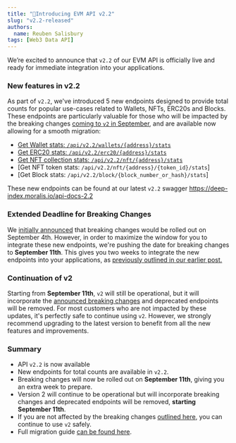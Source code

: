 ```yaml
---
title: "📣Introducing EVM API v2.2"
slug: "v2.2-released"
authors:
  name: Reuben Salisbury
tags: [Web3 Data API]
---
```


We’re excited to announce that `v2.2` of our EVM API is officially live and ready for immediate integration into your applications.

<!-- truncate -->

### New features in v2.2

As part of `v2.2`, we've introduced 5 new endpoints designed to provide total counts for popular use-cases related to Wallets, NFTs, ERC20s and Blocks. These endpoints are particularly valuable for those who will be impacted by the breaking changes [coming to `v2` in September](/changelog/essential-api-changes), and are available now allowing for a smooth migration:

- [Get Wallet stats: `/api/v2.2/wallets/{address}/stats`](/web3-data-api/evm/reference/wallet-api/get-wallet-stats?address=0xcB1C1FdE09f811B294172696404e88E658659905&chain=eth)
- [Get ERC20 stats: `/api/v2.2/erc20/{address}/stats`](/web3-data-api/evm/reference/get-token-stats?address=0x046eee2cc3188071c02bfc1745a6b17c656e3f3d&chain=eth)
- [Get NFT collection stats: `/api/v2.2/nft/{address}/stats`](/web3-data-api/evm/reference/get-nft-collection-stats?address=0x412039ff52f96d18570395c4ddcaa2cac5707381&chain=eth)
- [Get NFT token stats: `/api/v2.2/nft/{address}/{token_id}/stats`]
- [Get Block stats: `/api/v2.2/block/{block_number_or_hash}/stats`]

These new endpoints can be found at our latest `v2.2` swagger https://deep-index.moralis.io/api-docs-2.2

### Extended Deadline for Breaking Changes

We [initially announced](/changelog/essential-api-changes) that breaking changes would be rolled out on September 4th. However, in order to maximize the window for you to integrate these new endpoints, we're pushing the date for breaking changes to **September 11th**. This gives you two weeks to integrate the new endpoints into your applications, as [previously outlined in our earlier post.](/changelog/essential-api-changes)

### Continuation of v2

Starting from **September 11th**, `v2` will still be operational, but it will incorporate the [announced breaking changes](/changelog/essential-api-changes) and deprecated endpoints will be removed. For most customers who are not impacted by these updates, it's perfectly safe to continue using `v2`. However, we strongly recommend upgrading to the latest version to benefit from all the new features and improvements.

### Summary

- API `v2.2` is now available
- New endpoints for total counts are available in `v2.2`.
- Breaking changes will now be rolled out on **September 11th**, giving you an extra week to prepare.
- Version 2 will continue to be operational but will incorporate breaking changes and deprecated endpoints will be removed, **starting September 11th**.
- If you are not affected by the breaking changes [outlined here](/changelog/essential-api-changes), you can continue to use `v2` safely.
- Full migration guide [can be found here](/web3-data-api/breaking-changes/migration-guide).
